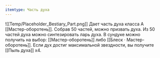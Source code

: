 ```yaml
---
itemtype: Часть духа
---
```

![[Temp/Placeholder_Bestiary_Part.png]]
Дает часть духа класса А [[Мастер-оборотень]]. Собрав 50 частей, можно призвать духа. Из 50 частей духа можно синтезировать ларь духа. В сундуке можно получить на выбор: [[Мастер-оборотень]] либо [[Блеск · Мастер-оборотень]]. Если дух достиг максимальной звездности, вы получите [[Пыль духа]] х4.
